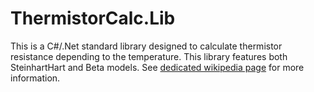 # ThermistorCalc.Lib
This is a C#/.Net standard library designed to calculate thermistor resistance depending to the temperature.
This library features both SteinhartHart and Beta models. See [dedicated wikipedia page](https://en.wikipedia.org/wiki/Steinhart%E2%80%93Hart_equation) for more information.
